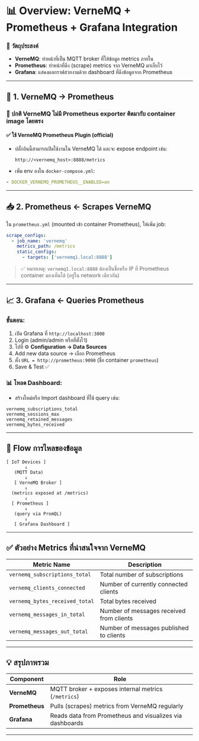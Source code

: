 # 📊 **Overview: VerneMQ + Prometheus + Grafana Integration**

### 🧭 **วัตถุประสงค์**

* **VerneMQ**: ทำหน้าที่เป็น MQTT broker ที่ให้ข้อมูล metrics ภายใน
* **Prometheus**: ทำหน้าที่ดึง (scrape) metrics จาก VerneMQ มาเก็บไว้
* **Grafana**: แสดงผลกราฟสวยงามด้วย dashboard ที่ดึงข้อมูลจาก Prometheus

---

## 🔗 **1. VerneMQ → Prometheus**

### 📌 ปกติ VerneMQ **ไม่มี Prometheus exporter** ติดมากับ container image โดยตรง

#### ✅ **ใช้ VerneMQ Prometheus Plugin (official)**

* ปลั๊กอินนี้สามารถเปิดใช้งานใน VerneMQ ได้ และจะ expose endpoint เช่น:

  ```
  http://<vernemq_host>:8888/metrics
  ```

* เพิ่ม env ลงใน `docker-compose.yml`:

```yaml
- DOCKER_VERNEMQ_PROMETHEUS__ENABLED=on
```

---

## 📥 **2. Prometheus ← Scrapes VerneMQ**

ใน `prometheus.yml` (mounted เข้า container Prometheus), ให้เพิ่ม job:

```yaml
scrape_configs:
  - job_name: 'vernemq'
    metrics_path: /metrics
    static_configs:
      - targets: ['vernemq1.local:8888']
```

> ✅ หมายเหตุ: `vernemq1.local:8888` ต้องเป็นชื่อหรือ IP ที่ Prometheus container มองเห็นได้ (อยู่ใน network เดียวกัน)

---

## 📈 **3. Grafana ← Queries Prometheus**

### ขั้นตอน:

1. เปิด Grafana ที่ `http://localhost:3000`
2. Login (admin/admin หรือที่ตั้งไว้)
3. ไปที่ ⚙️ **Configuration → Data Sources**
4. Add new data source → เลือก Prometheus
5. ตั้ง `URL = http://prometheus:9090` (ชื่อ container `prometheus`)
6. Save & Test ✅

### 📊 โหลด Dashboard:

* สร้างใหม่หรือ Import dashboard ที่ใช้ query เช่น:

```promql
vernemq_subscriptions_total
vernemq_sessions_max
vernemq_retained_messages
vernemq_bytes_received
```

---

## 🔁 **Flow การไหลของข้อมูล**

```
[ IoT Devices ]
       ↓
   (MQTT Data)
       ↓
   [ VerneMQ Broker ]
       ↓
  (metrics exposed at /metrics)
       ↓
  [ Prometheus ]
       ↓
   (query via PromQL)
       ↓
   [ Grafana Dashboard ]
```

---

## ✅ ตัวอย่าง Metrics ที่น่าสนใจจาก VerneMQ

| Metric Name                    | Description                              |
| ------------------------------ | ---------------------------------------- |
| `vernemq_subscriptions_total`  | Total number of subscriptions            |
| `vernemq_clients_connected`    | Number of currently connected clients    |
| `vernemq_bytes_received_total` | Total bytes received                     |
| `vernemq_messages_in_total`    | Number of messages received from clients |
| `vernemq_messages_out_total`   | Number of messages published to clients  |

---

## 💡 สรุปภาพรวม

| Component      | Role                                                     |
| -------------- | -------------------------------------------------------- |
| **VerneMQ**    | MQTT broker + exposes internal metrics (`/metrics`)      |
| **Prometheus** | Pulls (scrapes) metrics from VerneMQ regularly           |
| **Grafana**    | Reads data from Prometheus and visualizes via dashboards |

---
